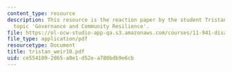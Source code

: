 ```yaml
---
content_type: resource
description: This resource is the reaction paper by the student Tristan Weir on the
  topic 'Governance and Community Resilience'.
file: https://ol-ocw-studio-app-qa.s3.amazonaws.com/courses/11-941-disaster-vulnerability-and-resilience-spring-2005/ce5541092865a0e1d52ea780bdb9e6cb_tristan_weir10.pdf
file_type: application/pdf
resourcetype: Document
title: tristan_weir10.pdf
uid: ce554109-2865-a0e1-d52e-a780bdb9e6cb
---
```

